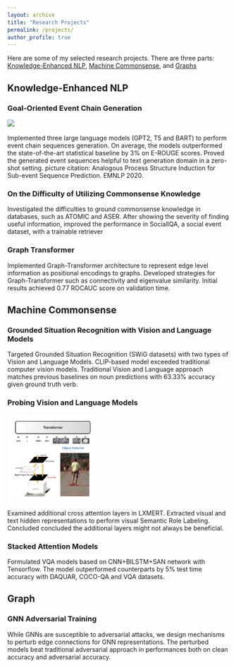 ```yaml
---
layout: archive
title: "Research Projects"
permalink: /projects/
author_profile: true
---
```


Here are some of my selected research projects. There are three parts: [Knowledge-Enhanced NLP](#knowledge-enhanced-nlp), 
[Machine Commonsense](#machine-commonsense), and [Graphs](#graphs)

## Knowledge-Enhanced NLP

### Goal-Oriented Event Chain Generation
 
<img src="/images/APSI.png" width="200">

Implemented three large language models (GPT2, T5 and BART) to perform event chain sequences generation. 
On average, the models outperformed the state-of-the-art statistical baseline by 3\% on E-ROUGE scores. 
Proved the generated event sequences helpful to text generation domain in a zero-shot setting.
picture citation: Analogous Process Structure Induction for Sub-event Sequence Prediction. EMNLP 2020.


### On the Difficulty of Utilizing Commonsense Knowledge

Investigated the difficulties to ground commonsense knowledge in databases, such as ATOMIC and ASER. 
After showing the severity of finding useful information, improved the performance in SocialIQA, 
a social event dataset, with a trainable retriever

### Graph Transformer

Implemented Graph-Transformer architecture to represent edge level information as positional encodings to graphs. 
Developed strategies for Graph-Transformer such as connectivity and eigenvalue similarity. 
Initial results achieved 0.77 ROCAUC score on validation time.

## Machine Commonsense


### Grounded Situation Recognition with Vision and Language Models

Targeted Grounded Situation Recognition (SWiG datasets) with two types of Vision and Language Models. 
CLIP-based model exceeded traditional computer vision models. Traditional Vision and Language approach matches previous 
baselines on noun predictions with 63.33\% accuracy given ground truth verb.


### Probing Vision and Language Models 

<img src="/images/probing_vl_models.png" width="200">

Examined additional cross attention layers in LXMERT. Extracted visual and text hidden representations to
 perform visual Semantic Role Labeling. Concluded concluded the additional layers might not always be beneficial.
 
 ### Stacked Attention Models
 
 Formulated VQA models based on CNN+BILSTM+SAN network with Tensorflow. 
 The model outperformed counterparts by 5\% test time accuracy with DAQUAR, 
 COCO-QA and VQA datasets.
 
 
 ## Graph
 
 ### GNN Adversarial Training
 
 While GNNs are susceptible to adversarial attacks, we design mechanisms to perturb edge connections for GNN representations.
  The perturbed models beat traditional adversarial approach in performances both on clean accuracy and adversarial accuracy.
